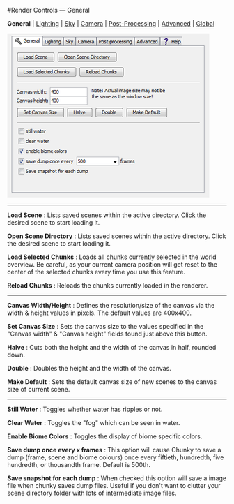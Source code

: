 #Render Controls &mdash; General

**General** | [Lighting][1] | [Sky][2] | [Camera][3] | [Post-Processing][4] | [Advanced][5] | [Global][6]

[0]:render_controls_general.html
[1]:render_controls_lighting.html
[2]:render_controls_sky.html
[3]:render_controls_camera.html
[4]:render_controls_post-processing.html
[5]:render_controls_advanced.html
[6]:render_controls_global.html

![(win) render controls general panel](render_controls_general.png)

----

**Load Scene**
:   Lists saved scenes within the active directory. Click the desired scene to start loading it.

**Open Scene Directory**
:   Lists saved scenes within the active directory. Click the desired scene to start loading it.

**Load Selected Chunks**
:   Loads all chunks currently selected in the world overview. Be careful, as your current camera position will get reset to the center of the selected chunks every time you use this feature.

**Reload Chunks**
:   Reloads the chunks currently loaded in the renderer.

----
**Canvas Width/Height**
:   Defines the resolution/size of the canvas via the width & height values in pixels. The default values are 400x400.

**Set Canvas Size**
:   Sets the canvas size to the values specified in the "Canvas width" & "Canvas height" fields found just above this button.

**Halve**
:   Cuts both the height and the width of the canvas in half, rounded down.

**Double**
:   Doubles the height and the width of the canvas.

**Make Default**
:   Sets the default canvas size of new scenes to the canvas size of current scene.

----
**Still Water**
:   Toggles whether water has ripples or not.

**Clear Water**
:   Toggles the "fog" which can be seen in water.

**Enable Biome Colors**
:   Toggles the display of biome specific colors.

**Save dump once every x frames**
:   This option will cause Chunky to save a dump (frame, scene and biome colours) once every fiftieth, hundredth, five hundredth, or thousandth frame. Default is 500th.

**Save snapshot for each dump**
:   When checked this option will save a image file when chunky saves dump files. Useful if you don't want to clutter your scene directory folder with lots of intermediate image files.



